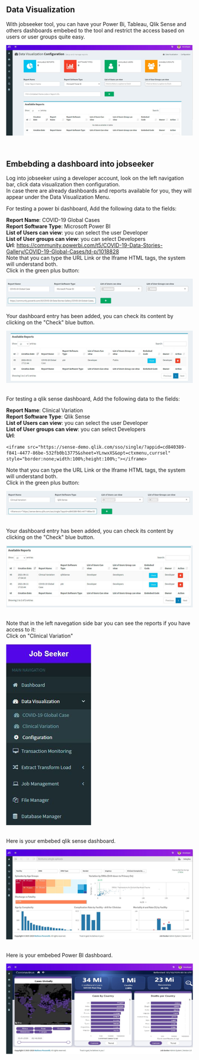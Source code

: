 ## Data Visualization
With jobseeker tool, you can have your Power Bi, Tableau, Qlik Sense and others dashboards embebed to the tool and restrict the access based on users or user groups quite easy.

![Data Vis](img/datavis.JPG)
  
<br>

## Embebding a dashboard into jobseeker
Log into jobseeker using a developer account, look on the left navigation bar, click data visualization then configuration.<br>
In case there are already dashboards and reports available for you, they will appear under the Data Visualization Menu.<br>

For testing a power bi dashboard, Add the following data to the fields:

**Report Name**: COVID-19 Global Cases<br>
**Report Software Type**: Microsoft Power BI<br>
**List of Users can view**: you can select the user Developer<br>
**List of User groups can view**: you can select Developers<br>
**Url**: https://community.powerbi.com/t5/COVID-19-Data-Stories-Gallery/COVID-19-Global-Cases/td-p/1018828 <br>
Note that you can type the URL Link or the Iframe HTML tags, the system will understand both.<br>
Click in the green plus button:<br>

![Data Vis](img/datavis1.JPG)
<br>

Your dashboard entry has been added, you can check its content by clicking on the "Check" blue button.<br>

![Data Vis](img/datavis2.JPG)
<br>
<br>

For testing a qlik sense dashboard, Add the following data to the fields:

**Report Name**: Clinical Variation<br>
**Report Software Type**: Qlik Sense<br>
**List of Users can view**: you can select the user Developer<br>
**List of User groups can view**: you can select Developers<br>
**Url**: 
```
<iframe src="https://sense-demo.qlik.com/sso/single/?appid=cd840389-f841-4477-86be-532fb0b13775&sheet=YLnwxXS&opt=ctxmenu,currsel" style="border:none;width:100%;height:100%;"></iframe>
```
Note that you can type the URL Link or the Iframe HTML tags, the system will understand both.<br>
Click in the green plus button:<br>

![Data Vis](img/datavis3.JPG)
<br>
<br>


Your dashboard entry has been added, you can check its content by clicking on the "Check" blue button.<br>

![Data Vis](img/datavis4.JPG)
<br>
<br>

Note that in the left navegation side bar you can see the reports if you have access to it:<br>
Click on "Clinical Variation"

![Data Vis](img/datavis5.JPG)
<br>
<br>

Here is your embebed qlik sense dashboard.

![Data Vis](img/datavis6.JPG)
<br>
<br>

Here is your embebed Power BI dashboard.

![Data Vis](img/datavis7.jpg)
<br>
<br>



